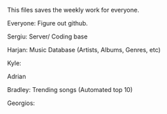 This files saves the weekly work for everyone.

Everyone: Figure out github.

Sergiu: Server/ Coding base

Harjan: Music Database (Artists, Albums, Genres, etc)

Kyle:

Adrian

Bradley: Trending songs (Automated top 10)

Georgios: 
